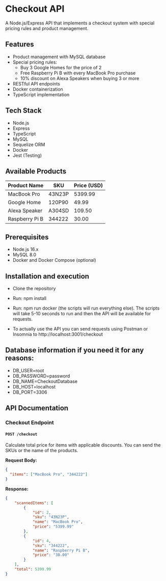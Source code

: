 # Checkout API

A Node.js/Express API that implements a checkout system with special pricing rules and product management.

## Features

- Product management with MySQL database
- Special pricing rules:
  - Buy 3 Google Homes for the price of 2
  - Free Raspberry Pi B with every MacBook Pro purchase
  - 10% discount on Alexa Speakers when buying 3 or more
- RESTful API endpoints
- Docker containerization
- TypeScript implementation

## Tech Stack

- Node.js
- Express
- TypeScript
- MySQL
- Sequelize ORM
- Docker
- Jest (Testing)

## Available Products

| Product Name      | SKU    | Price (USD) |
|------------------|--------|-------------|
| MacBook Pro      | 43N23P | 5399.99    |
| Google Home      | 120P90 | 49.99      |
| Alexa Speaker    | A304SD | 109.50     |
| Raspberry Pi B   | 344222 | 30.00      |


## Prerequisites

- Node.js 16.x
- MySQL 8.0
- Docker and Docker Compose (optional)

## Installation and execution
- Clone the repository
- Run: npm install
- Run: npm run docker (the scripts will run everything else). The scripts will take 5-10 seconds to run and then the API will be available for requests.

- To actually use the API you can send requests using Postman or Insomnia to http://localhost:3001/checkout

## Database information if you need it for any reasons:
- DB_USER=root
- DB_PASSWORD=password
- DB_NAME=CheckoutDatabase
- DB_HOST=localhost
- DB_PORT=3306


## API Documentation

### Checkout Endpoint

#### `POST /checkout`
Calculate total price for items with applicable discounts. You can send the SKUs or the name of the products.

**Request Body:**
```json
{
  "items": ["MacBook Pro", "344222"]
}
```

**Response:**
```json
{
    "scannedItems": [
        {
            "id": 2,
            "sku": "43N23P",
            "name": "MacBook Pro",
            "price": "5399.99"
        },
        {
            "id": 4,
            "sku": "344222",
            "name": "Raspberry Pi B",
            "price": "30.00"
        }
    ],
    "total": 5399.99
}
